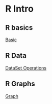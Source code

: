 # R Intro

## R basics
[Basic](https://extremecode.github.io/ML/R/basic)

## R Data 
[DataSet Operations](https://extremecode.github.io/ML/R/DatasetOperations)

## R Graphs
[Graph ](https://extremecode.github.io/ML/R/Graph)
